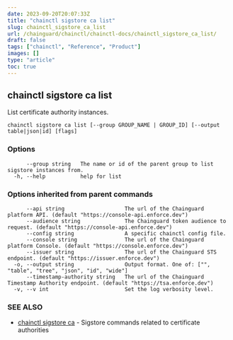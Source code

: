 ```yaml
---
date: 2023-09-20T20:07:33Z
title: "chainctl sigstore ca list"
slug: chainctl_sigstore_ca_list
url: /chainguard/chainctl/chainctl-docs/chainctl_sigstore_ca_list/
draft: false
tags: ["chainctl", "Reference", "Product"]
images: []
type: "article"
toc: true
---
```

## chainctl sigstore ca list

List certificate authority instances.

```
chainctl sigstore ca list [--group GROUP_NAME | GROUP_ID] [--output table|json|id] [flags]
```

### Options

```
      --group string   The name or id of the parent group to list sigstore instances from.
  -h, --help           help for list
```

### Options inherited from parent commands

```
      --api string                   The url of the Chainguard platform API. (default "https://console-api.enforce.dev")
      --audience string              The Chainguard token audience to request. (default "https://console-api.enforce.dev")
      --config string                A specific chainctl config file.
      --console string               The url of the Chainguard platform Console. (default "https://console.enforce.dev")
      --issuer string                The url of the Chainguard STS endpoint. (default "https://issuer.enforce.dev")
  -o, --output string                Output format. One of: ["", "table", "tree", "json", "id", "wide"]
      --timestamp-authority string   The url of the Chainguard Timestamp Authority endpoint. (default "https://tsa.enforce.dev")
  -v, --v int                        Set the log verbosity level.
```

### SEE ALSO

* [chainctl sigstore ca](/chainguard/chainctl/chainctl-docs/chainctl_sigstore_ca/)	 - Sigstore commands related to certificate authorities

